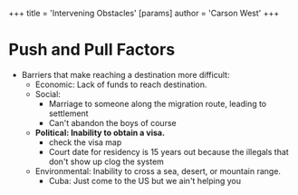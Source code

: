 +++
 title = 'Intervening Obstacles'
[params]
	author = 'Carson West'
+++
# Push and Pull Factors

* Barriers that make reaching a destination more difficult:
    * Economic: Lack of funds to reach destination.
    * Social:
	    * Marriage to someone along the migration route, leading to settlement
	    * Can't abandon the boys of course
    * **Political: Inability to obtain a visa.**
	    * check the visa map
	    * Court date for residency is 15 years out because the illegals that don't show up clog the system
    * Environmental: Inability to cross a sea, desert, or mountain range.
	    * Cuba: Just come to the US but we ain't helping you